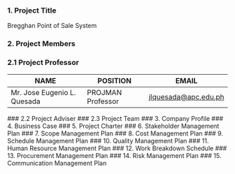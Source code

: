 ### 1. Project Title
Bregghan Point of Sale System

### 2. Project Members
###    2.1 Project Professor
<html>
<body>
<!--StartFragment-->

NAME | POSITION | EMAIL
-- | -- | --
Mr. Jose Eugenio L. Quesada | PROJMAN Professor | jlquesada@apc.edu.ph

<!--EndFragment-->
</body>
</html>
###    2.2 Project Adviser
###    2.3 Project Team
### 3. Company Profile
### 4. Business Case
### 5. Project Charter
### 6. Stakeholder Management Plan
### 7. Scope Management Plan
### 8. Cost Management Plan
### 9. Schedule Management Plan
### 10. Quality Management Plan
### 11. Human Resource Management Plan
### 12. Work Breakdown Schedule
### 13. Procurement Management Plan
### 14. Risk Management Plan
### 15. Communication Management Plan